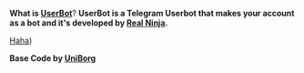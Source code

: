 **What is [UserBot](github.com/Xaleb1370/Userbot)**? 
__UserBot is a Telegram Userbot that makes your account as a bot and it's developed by [Real Ninja](t.me/RealNinja).__

[Haha](https://telegra.ph/file/4cb73b43c6a190638071a.jpg))

**Base Code by [UniBorg](github.com/spechide/uniborg)**


